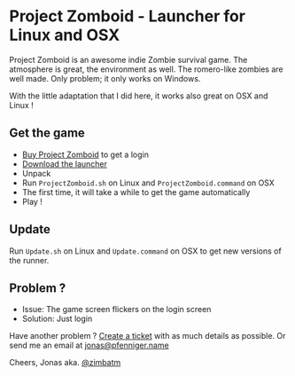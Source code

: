 Project Zomboid - Launcher for Linux and OSX
=============================================

Project Zomboid is an awesome indie Zombie survival game. The atmosphere is great, the environment as well. The
romero-like zombies are well made. Only problem; it only works on Windows.

With the little adaptation that I did here, it works also great on OSX and Linux !

Get the game
------------

* [Buy Project Zomboid](http://projectzomboid.com/blog/index.php/buy-our-games/) to get a login
* [Download the launcher](https://github.com/zimbatm/project-zomboid-posix-launcher/zipball/master)
* Unpack
* Run `ProjectZomboid.sh` on Linux and `ProjectZomboid.command` on OSX
* The first time, it will take a while to get the game automatically
* Play !

Update
------

Run `Update.sh` on Linux and `Update.command` on OSX to get new versions
of the runner.

Problem ?
---------

* Issue: The game screen flickers on the login screen
* Solution: Just login

Have another problem ? [Create a ticket](https://github.com/zimbatm/project-zomboid-posix-launcher/issues/new) with as much details as possible. Or send me an email at jonas@pfenniger.name

Cheers, Jonas aka. [@zimbatm](http://twitter.com/zimbatm)
